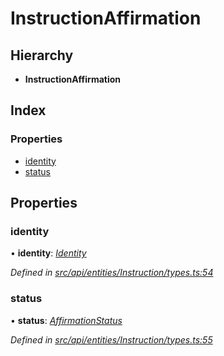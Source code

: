 # InstructionAffirmation

## Hierarchy

* **InstructionAffirmation**

## Index

### Properties

* [identity](instructionaffirmation.md#identity)
* [status](instructionaffirmation.md#status)

## Properties

### identity

• **identity**: [_Identity_](../classes/identity.md)

_Defined in_ [_src/api/entities/Instruction/types.ts:54_](https://github.com/PolymathNetwork/polymesh-sdk/blob/7362b318/src/api/entities/Instruction/types.ts#L54)

### status

• **status**: [_AffirmationStatus_](../enums/affirmationstatus.md)

_Defined in_ [_src/api/entities/Instruction/types.ts:55_](https://github.com/PolymathNetwork/polymesh-sdk/blob/7362b318/src/api/entities/Instruction/types.ts#L55)

